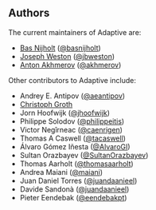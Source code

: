 ## Authors

The current maintainers of Adaptive are:

- [Bas Nijholt](<http://nijho.lt>) ([@basnijholt](https://github.com/basnijholt))
- [Joseph Weston](<https://joseph.weston.cloud>) ([@jbweston](https://github.com/jbweston))
- [Anton Akhmerov](<https://antonakhmerov.org>) ([@akhmerov](https://github.com/akhmerov))

Other contributors to Adaptive include:

- Andrey E. Antipov ([@aeantipov](https://github.com/aeantipov))
- [Christoph Groth](<http://inac.cea.fr/Pisp/christoph.groth/>)
- Jorn Hoofwijk ([@jhoofwijk](https://github.com/jhoofwijk))
- Philippe Solodov ([@philippeitis](https://github.com/philippeitis))
- Victor Negîrneac ([@caenrigen](https://github.com/caenrigen))
- Thomas A Caswell ([@tacaswell](https://github.com/tacaswell))
- Álvaro Gómez Iñesta ([@AlvaroGI](https://github.com/AlvaroGI))
- Sultan Orazbayev ([@SultanOrazbayev](https://github.com/SultanOrazbayev))
- Thomas Aarholt ([@thomasaarholt](https://github.com/thomasaarholt))
- Andrea Maiani ([@maiani](https://github.com/maiani))
- Juan Daniel Torres ([@juandaanieel](https://github.com/juandaanieel))
- Davide Sandonà ([@juandaanieel](https://github.com/Davide-sd))
- Pieter Eendebak ([@eendebakpt](https://github.com/eendebakpt))
